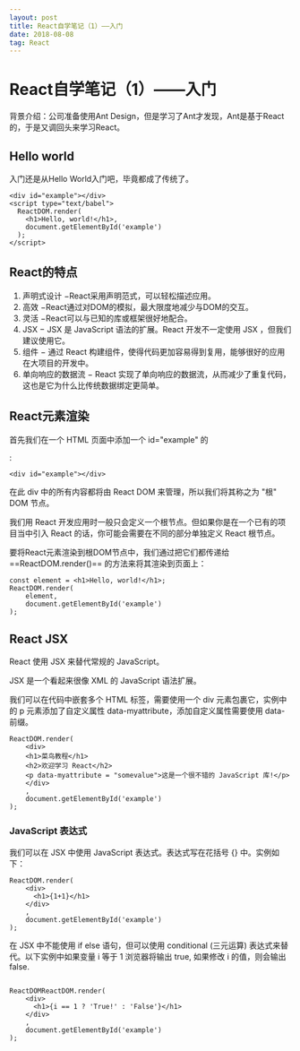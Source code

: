 ```yaml
---
layout: post
title: React自学笔记（1）——入门
date: 2018-08-08 
tag: React
---
```


# React自学笔记（1）——入门

背景介绍：公司准备使用Ant Design，但是学习了Ant才发现，Ant是基于React的，于是又调回头来学习React。

## Hello world
入门还是从Hello World入门吧，毕竟都成了传统了。

```
<div id="example"></div>
<script type="text/babel">
  ReactDOM.render(
    <h1>Hello, world!</h1>,
    document.getElementById('example')
  );
</script>
```

## React的特点
1. 声明式设计 −React采用声明范式，可以轻松描述应用。
2. 高效 −React通过对DOM的模拟，最大限度地减少与DOM的交互。
3. 灵活 −React可以与已知的库或框架很好地配合。
4. JSX − JSX 是 JavaScript 语法的扩展。React 开发不一定使用 JSX ，但我们建议使用它。
5. 组件 − 通过 React 构建组件，使得代码更加容易得到复用，能够很好的应用在大项目的开发中。
6. 单向响应的数据流 − React 实现了单向响应的数据流，从而减少了重复代码，这也是它为什么比传统数据绑定更简单。

## React元素渲染
首先我们在一个 HTML 页面中添加一个 id="example" 的 <div>:
```
<div id="example"></div>
```
在此 div 中的所有内容都将由 React DOM 来管理，所以我们将其称之为 "根" DOM 节点。

我们用 React 开发应用时一般只会定义一个根节点。但如果你是在一个已有的项目当中引入 React 的话，你可能会需要在不同的部分单独定义 React 根节点。

要将React元素渲染到根DOM节点中，我们通过把它们都传递给 ==ReactDOM.render()== 的方法来将其渲染到页面上：


```
const element = <h1>Hello, world!</h1>;
ReactDOM.render(
    element,
    document.getElementById('example')
);
```

## React JSX
React 使用 JSX 来替代常规的 JavaScript。

JSX 是一个看起来很像 XML 的 JavaScript 语法扩展。

我们可以在代码中嵌套多个 HTML 标签，需要使用一个 div 元素包裹它，实例中的 p 元素添加了自定义属性 data-myattribute，添加自定义属性需要使用 data- 前缀。

```
ReactDOM.render(
    <div>
    <h1>菜鸟教程</h1>
    <h2>欢迎学习 React</h2>
    <p data-myattribute = "somevalue">这是一个很不错的 JavaScript 库!</p>
    </div>
    ,
    document.getElementById('example')
);
```

### JavaScript 表达式

我们可以在 JSX 中使用 JavaScript 表达式。表达式写在花括号 {} 中。实例如下：

```
ReactDOM.render(
    <div>
      <h1>{1+1}</h1>
    </div>
    ,
    document.getElementById('example')
);
```

在 JSX 中不能使用 if else 语句，但可以使用 conditional (三元运算) 表达式来替代。以下实例中如果变量 i 等于 1 浏览器将输出 true, 如果修改 i 的值，则会输出 false.

```

ReactDOMReactDOM.render(
    <div>
      <h1>{i == 1 ? 'True!' : 'False'}</h1>
    </div>
    ,
    document.getElementById('example')
);
```

